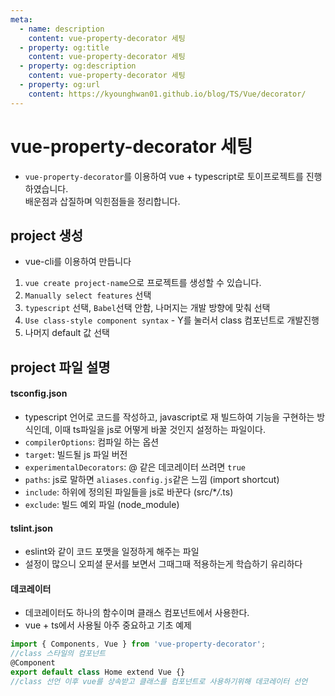 ```yaml
---
meta:
  - name: description
    content: vue-property-decorator 세팅
  - property: og:title
    content: vue-property-decorator 세팅
  - property: og:description
    content: vue-property-decorator 세팅
  - property: og:url
    content: https://kyounghwan01.github.io/blog/TS/Vue/decorator/
---
```


# vue-property-decorator 세팅

- `vue-property-decorator`를 이용하여 vue + typescript로 토이프로젝트를 진행하였습니다.
  <br>배운점과 삽질하며 익힌점들을 정리합니다.

## project 생성

- vue-cli를 이용하여 만듭니다

1. `vue create project-name`으로 프로젝트를 생성할 수 있습니다.
2. `Manually select features` 선택
3. `typescript` 선택, `Babel`선택 안함, 나머지는 개발 방향에 맞춰 선택
4. `Use class-style component syntax` - Y를 눌러서 class 컴포넌트로 개발진행
5. 나머지 default 값 선택

## project 파일 설명

#### tsconfig.json

- typescript 언어로 코드를 작성하고, javascript로 재 빌드하여 기능을 구현하는 방식인데,
  이때 ts파일을 js로 어떻게 바꿀 것인지 설정하는 파일이다.
- `compilerOptions`: 컴파일 하는 옵션
- `target`: 빌드될 js 파일 버전
- `experimentalDecorators`: @ 같은 데코레이터 쓰려면 `true`
- `paths`: js로 말하면 `aliases.config.js`같은 느낌 (import shortcut)
- `include`: 하위에 정의된 파일들을 js로 바꾼다 (src/\*_/_.ts)
- `exclude`: 빌드 예외 파일 (node_module)

#### tslint.json

- eslint와 같이 코드 포맷을 일정하게 해주는 파일
- 설정이 많으니 오피셜 문서를 보면서 그때그때 적용하는게 학습하기 유리하다

#### 데코레이터

- 데코레이터도 하나의 함수이며 클래스 컴포넌트에서 사용한다.
- vue + ts에서 사용될 아주 중요하고 기초 예제

```ts
import { Components, Vue } from 'vue-property-decorator';
//class 스타일의 컴포넌트
@Component
export default class Home extend Vue {}
//class 선언 이후 vue를 상속받고 클래스를 컴포넌트로 사용하기위해 데코레이터 선언
```
